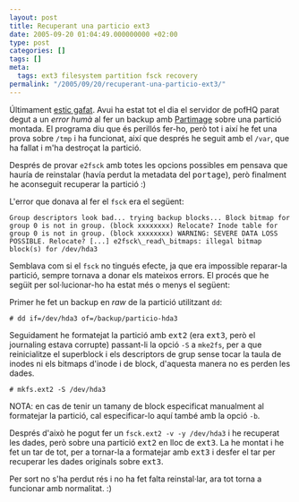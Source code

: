 ```yaml
---
layout: post
title: Recuperant una particio ext3
date: 2005-09-20 01:04:49.000000000 +02:00
type: post
categories: []
tags: []
meta:
  tags: ext3 filesystem partition fsck recovery
permalink: "/2005/09/20/recuperant-una-particio-ext3/"
---
```

Últimament [estic gafat](/blog/2005/09/04/el-disc-ha-petat/). Avui ha estat tot el dia el servidor de pofHQ parat degut a un _error humà_ al fer un backup amb [Partimage](http://www.partimage.org/) sobre una partició montada. El programa diu que és perillós fer-ho, però tot i així he fet una prova sobre `/tmp` i ha funcionat, així que després he seguit amb el `/var`, que ha fallat i m'ha destroçat la partició.

Després de provar `e2fsck` amb totes les opcions possibles em pensava que hauría de reinstalar (havía perdut la metadata del <tt>portage</tt>), però finalment he aconseguit recuperar la partició :)

L'error que donava al fer el `fsck` era el següent:

```
Group descriptors look bad... trying backup blocks... Block bitmap for group 0 is not in group. (block xxxxxxxx) Relocate? Inode table for group 0 is not in group. (block xxxxxxxx) WARNING: SEVERE DATA LOSS POSSIBLE. Relocate? [...] e2fsck\_read\_bitmaps: illegal bitmap block(s) for /dev/hda3
```

Semblava com si el `fsck` no tingués efecte, ja que era impossible reparar-la partició, sempre tornava a donar els mateixos errors. El procés que he següit per sol·lucionar-ho ha estat més o menys el següent:

Primer he fet un backup en _raw_ de la partició utilitzant `dd`:

```
# dd if=/dev/hda3 of=/backup/particio-hda3
```

Seguidament he formatejat la partició amb <tt>ext2</tt> (era <tt>ext3</tt>, però el journaling estava corrupte) passant-li la opció `-S` a `mke2fs`, per a que reinicialitze el superblock i els descriptors de grup sense tocar la taula de inodes ni els bitmaps d'inode i de block, d'aquesta manera no es perden les dades.

```
# mkfs.ext2 -S /dev/hda3
```

NOTA: en cas de tenir un tamany de block especificat manualment al formatejar la partició, cal especificar-lo aquí també amb la opció `-b`.

Després d'això he pogut fer un `fsck.ext2 -v -y /dev/hda3` i he recuperat les dades, però sobre una partició <tt>ext2</tt> en lloc de <tt>ext3</tt>. La he montat i he fet un tar de tot, per a tornar-la a formatejar amb <tt>ext3</tt> i desfer el tar per recuperar les dades originals sobre <tt>ext3</tt>.

Per sort no s'ha perdut rés i no ha fet falta reinstal·lar, ara tot torna a funcionar amb normalitat. :)

